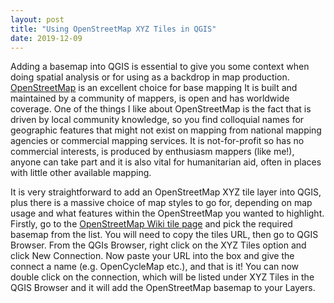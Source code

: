 ```yaml
---
layout: post
title: "Using OpenStreetMap XYZ Tiles in QGIS"
date: 2019-12-09
---
```


Adding a basemap into QGIS is essential to give you some context when doing spatial analysis or for using as a backdrop in map production. [OpenStreetMap](https://www.openstreetmap.org/#map=6/54.910/-3.432) is an excellent choice for base mapping It is built and maintained by a community of mappers, is open and has worldwide coverage. One of the things I like about OpenStreetMap is the fact that is driven by local community knowledge, so you find colloquial names for geographic features that might not exist on mapping from national mapping agencies or commercial mapping services. It is not-for-profit so has no commercial interests, is produced by enthusiasm mappers (like me!), anyone can take part and it is also vital for humanitarian aid, often in places with little other available mapping.

It is very straightforward to add an OpenStreetMap XYZ tile layer into QGIS, plus there is a massive choice of map styles to go for, depending on map usage and what features within the OpenStreetMap you wanted to highlight. Firstly, go to the [OpenStreetMap Wiki tile page](https://wiki.openstreetmap.org/wiki/Tiles) and pick the required basemap from the list. You will need to copy the tiles URL, then go to QGIS Browser. From the QGIs Browser, right click on the XYZ Tiles option and click New Connection. Now paste your URL into the box and give the connect a name (e.g. OpenCycleMap etc.), and that is it! You can now double click on the connection, which will be listed under XYZ Tiles in the QGIS Browser and it will add the OpenStreetMap basemap to your Layers.
